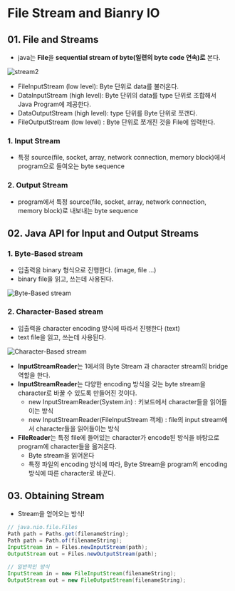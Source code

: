 # File Stream and Bianry IO


## 01. File and Streams
  - java는 **File**을 **sequential stream of byte(일련의 byte code 연속)로** 본다.

![stream2](https://user-images.githubusercontent.com/59442344/120750311-1b824380-c541-11eb-88f0-3f6ead558c21.png)
  - FileInputStream (low level): Byte 단위로 data를 불러온다.
  - DataInputStream (high level): Byte 단위의 data를 type 단위로 조합해서 Java Program에 제공한다.
  - DataOutputStream (high level): type 단위를 Byte 단위로 쪼갠다.
  - FileOutputStream (low level) : Byte 단위로 쪼개진 것을 File에 입력한다.

### 1. Input Stream 
  - 특정 source(file, socket, array, network connection, memory block)에서 program으로 들여오는 byte sequence 

### 2. Output Stream
  - program에서 특정 source(file, socket, array, network connection, memory block)로 내보내는 byte sequence


## 02. Java API for Input and Output Streams

### 1. Byte-Based stream
  - 입출력을 binary 형식으로 진행한다. (image, file ...)
  - binary file을 읽고, 쓰는데 사용된다.

![Byte-Based stream](https://user-images.githubusercontent.com/59442344/120751295-c2b3aa80-c542-11eb-985d-387942883e43.png)

### 2. Character-Based stream
  - 입출력을 character encoding 방식에 따라서 진행한다 (text)
  - text file을 읽고, 쓰는데 사용된다.

![Character-Based stream](https://user-images.githubusercontent.com/59442344/120752885-54bcb280-c545-11eb-992f-9c6d31ff74fe.png)

  - **InputStreamReader**는 1에서의 Byte Stream 과 character stream의 bridge 역할을 한다.
  - **InputStreamReader**는 다양한 encoding 방식을 갖는 byte stream을 character로 바꿀 수 있도록 만들어진 것이다.
    - new InputStreamReader(System.in) : 키보드에서 character들을 읽어들이는 방식
    - new InputStreamReader(FileInputStream 객체) : file의 input stream에서 character들을 읽어들이는 방식 
  - **FileReader**는 특정 file에 들어있는 character가 encode된 방식을 바탕으로 program에 character들을 옮겨온다.
    - Byte stream을 읽어온다
    - 특정 파일의 encoding 방식에 따라, Byte Stream을 program의 encoding 방식에 따른 character로 바꾼다. 


## 03. Obtaining Stream
  - Stream을 얻어오는 방식!

```java
// java.nio.file.Files
Path path = Paths.get(filenameString);
Path path = Path.of(filenameString);
InputStream in = Files.newInputStream(path);
OutputStream out = Files.newOutputStream(path);

// 일반적인 방식
InputStream in = new FileInputStream(filenameString);
OutputStream out = new FileOutputStream(filenameString);

```











